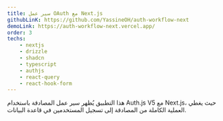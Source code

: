 ```yaml
---
title: سير عمل OAuth مع Next.js
githubLinK: https://github.com/YassineOH/auth-workflow-next
demoLink: https://auth-workflow-next.vercel.app/
order: 3
techs: 
    - nextjs
    - drizzle
    - shadcn
    - typescript
    - authjs
    - react-query
    - react-hook-form
---
```

هذا التطبيق يُظهر سير عمل المصادقة باستخدام Auth.js V5 مع Next.js، حيث يغطي العملية الكاملة من المصادقة إلى تسجيل المستخدمين في قاعدة البيانات.